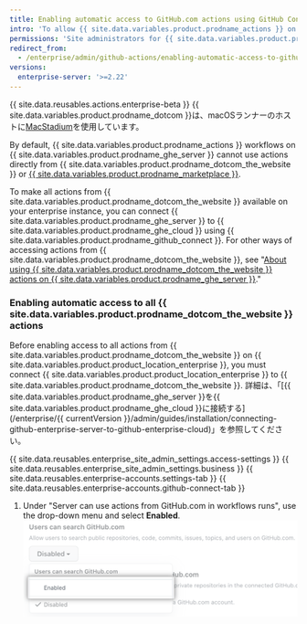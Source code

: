 ```yaml
---
title: Enabling automatic access to GitHub.com actions using GitHub Connect
intro: 'To allow {{ site.data.variables.product.prodname_actions }} on your enterprise instance to use actions from {{ site.data.variables.product.prodname_dotcom_the_website }}, you can connect {{ site.data.variables.product.product_location_enterprise }} to {{ site.data.variables.product.prodname_ghe_cloud }}.'
permissions: 'Site administrators for {{ site.data.variables.product.prodname_ghe_server }} who are also owners of the connected {{ site.data.variables.product.prodname_ghe_cloud }} organization or enterprise account can enable access to all {{ site.data.variables.product.prodname_dotcom_the_website }} actions.'
redirect_from:
  - /enterprise/admin/github-actions/enabling-automatic-access-to-githubcom-actions-using-github-connect
versions:
  enterprise-server: '>=2.22'
---
```


{{ site.data.reusables.actions.enterprise-beta }}
{{ site.data.variables.product.prodname_dotcom }}は、macOSランナーのホストに[MacStadium](https://www.macstadium.com/)を使用しています。

By default, {{ site.data.variables.product.prodname_actions }} workflows on {{ site.data.variables.product.prodname_ghe_server }} cannot use actions directly from {{ site.data.variables.product.prodname_dotcom_the_website }} or [{{ site.data.variables.product.prodname_marketplace }}](https://github.com/marketplace?type=actions).

To make all actions from {{ site.data.variables.product.prodname_dotcom_the_website }} available on your enterprise instance, you can connect {{ site.data.variables.product.prodname_ghe_server }} to {{ site.data.variables.product.prodname_ghe_cloud }} using {{ site.data.variables.product.prodname_github_connect }}. For other ways of accessing actions from {{ site.data.variables.product.prodname_dotcom_the_website }}, see "[About using {{ site.data.variables.product.prodname_dotcom_the_website }} actions on {{ site.data.variables.product.prodname_ghe_server }}](/enterprise/admin/github-actions/about-using-githubcom-actions-on-github-enterprise-server)."

### Enabling automatic access to all {{ site.data.variables.product.prodname_dotcom_the_website }} actions

Before enabling access to all actions from {{ site.data.variables.product.prodname_dotcom_the_website }} on {{ site.data.variables.product.product_location_enterprise }}, you must connect {{ site.data.variables.product.product_location_enterprise }} to {{ site.data.variables.product.prodname_dotcom_the_website }}. 詳細は、「[{{ site.data.variables.product.prodname_ghe_server }}を{{ site.data.variables.product.prodname_ghe_cloud }}に接続する](/enterprise/{{ currentVersion }}/admin/guides/installation/connecting-github-enterprise-server-to-github-enterprise-cloud)」を参照してください。

{{ site.data.reusables.enterprise_site_admin_settings.access-settings }}
{{ site.data.reusables.enterprise_site_admin_settings.business }}
{{ site.data.reusables.enterprise-accounts.settings-tab }}
{{ site.data.reusables.enterprise-accounts.github-connect-tab }}
1. Under "Server can use actions from GitHub.com in workflows runs", use the drop-down menu and select **Enabled**. ![Drop-down menu to actions from GitHub.com in workflows runs](/assets/images/enterprise/site-admin-settings/enable-marketplace-actions-drop-down.png)
